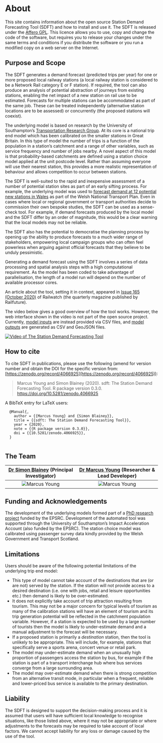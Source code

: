 # About
<!-- position: 1 -->

This site contains information about the open source Station Demand Forecasting Tool (SDFT) and how to install and use it. The SDFT is released under the [Affero GPL](https://www.gnu.org/licenses/agpl-3.0.txt). This licence allows you to use, copy and change the code of the software, but requires you to release your changes under the same terms and conditions if you distribute the software or you run a modified copy on a web server on the Internet. 

<h2 id="purpose">Purpose and Scope</h2>

The SDFT generates a demand forecast (predicted trips per year) for one or more proposed local railway stations (a local railway station is considered to be a Network Rail category E or F station). If required, the tool can also produce an analysis of potential abstraction of journeys from existing stations, enabling the net impact of a new station on rail use to be estimated. Forecasts for multiple stations can be accommodated as part of the same job. These can be treated independently (alternative station locations are to be assessed) or concurrently (the proposed stations will coexist).

The underlying model is based on research by the University of Southampton’s [Transportation Research Group](https://www.southampton.ac.uk/engineering/research/groups/transportation_group.page?). At its core is a national trip end model which has been calibrated on the smaller stations in Great Britain. In this type of model the number of trips is a function of the population in a station’s catchment and a range of other variables, such as service frequency and number of jobs nearby. A novel aspect of this model is that probability-based catchments are defined using a station choice model applied at the unit postcode level. Rather than assuming everyone will use their nearest station, this provides a more realistic representation of behaviour and allows competition to occur between stations.

The SDFT is well-suited to the rapid and inexpensive assessment of a number of potential station sites as part of an early sifting process. For example, the underlying model was used to [forecast demand at 12 potential new stations in Wales](https://gov.wales/station-demand-forecasts-wales) as part of the Welsh National Transport Plan. Even in cases where local or regional government or transport authorities decide to commission their own bespoke studies, the SDFT can be used as a sense-check tool. For example, if demand forecasts produced by the local model and the SDFT differ by an order of magnitude, this would be a clear warning that the local models may not be reliable. 

The SDFT also has the potential to democratise the planning process by opening up the ability to produce forecasts to a much wider range of stakeholders, empowering local campaign groups who can often feel powerless when arguing against official forecasts that they believe to be unduly pessimistic.

Generating a demand forecast using the SDFT involves a series of data processing and spatial analysis steps with a high computational requirement. As the model has been coded to take advantage of parallelisation, the length of a model run will depend on the number of available processor cores.

An article about the tool, setting it in context, appeared in [Issue 165 (October 2020)](https://www.railwatch.org.uk/backtrack.php?mag=rwm&issue=165) of Railwatch (the quarterly magazine published by Railfuture).

The video below gives a good overview of how the tool works. However, the web interface shown in the video is not part of the open source project. Currently, [model inputs](https://www.stationdemand.org.uk/input/) are instead provided via CSV files, and [model outputs](https://www.stationdemand.org.uk/output/) are generated as CSV and GeoJSON files.

[![Video of The Station Demand Forecasting Tool](https://img.youtube.com/vi/q0CmY5lilWg/0.jpg)](http://www.youtube.com/watch?v=q0CmY5lilWg "The Station Demand Forecasting Tool")

<h2 id="cite">How to cite</h2>

To cite SDFT in publications, please use the following (amend for version number and obtain
the DOI for the specific version from: [https://zenodo.org/record/4066925](https://zenodo.org/record/4066925)):

  >Marcus Young and Simon Blainey (2020). sdft: The Station Demand Forecasting Tool. R package version 0.3.0. https://doi.org/10.5281/zenodo.4066925

A BibTeX entry for LaTeX users:
```
  @Manual{,
    author = {{Marcus Young} and {Simon Blainey}},
    title = {{sdft: The Station Demand Forecasting Tool}},
    year = {2020},
    note = {{R package version 0.3.0}},
    doi = {{10.5281/zenodo.4066925}},
  }
  
```
<h2 id="team">The Team</h2>


| [Dr Simon Blainey](https://www.southampton.ac.uk/engineering/about/staff/spb1g09.page) (Principal Investigator) | [Dr Marcus Young](https://www.southampton.ac.uk/engineering/about/staff/may1y17.page) (Researcher & Lead Developer) |
|:----------:|:----------:|
| ![Marcus Young](https://stationdemand.blob.core.windows.net/images/2020/09/23/simon-small.png) | ![Marcus Young](https://stationdemand.blob.core.windows.net/images/2020/09/23/marcus_small.png) |


<h2 id="funding">Funding and Acknowledgements</h2>

The development of the underlying models formed part of a [PhD research project](https://eprints.soton.ac.uk/430041/) funded by the EPSRC. Development of the automated tool was supported through the University of Southampton’s Impact Acceleration Account (also funded by the EPSRC). The station choice model was calibrated using passenger survey data kindly provided by the Welsh Government and Transport Scotland.

<h2 id="limitations">Limitations</h2>

Users should be aware of the following potential limitations of the underlying trip end model:

* This type of model cannot take account of the destinations that are (or are not) served by the station. If the station will not provide access to a desired destination (i.e. one with jobs, retail and leisure opportunities etc.) then demand is likely to be over-estimated.     
* It does not explicitly take account of trip attraction resulting from tourism. This may not be a major concern for typical levels of tourism as many of the calibration stations will have an element of tourism and its trip generation potential will be reflected in the catchment population variable. However, if a station is expected to be used by a large number of tourists then the model is likely to under-estimate demand and a manual adjustment to the forecast will be necessary.
* If a proposed station is primarily a *destination* station, then the tool is unlikely to be appropriate. This will include, for example, stations that specifically serve a sports arena, concert venue or retail park.
* The model may under-estimate demand when an unusually high proportion of passengers access the station by bus, for example if the station is part of a transport interchange hub where bus services converge from a large surrounding area. 
* The model may over-estimate demand when there is strong competition from an alternative transit mode, in particular when a frequent, reliable and lower-priced bus service is available to the primary destination. 

<h2 id="liability">Liability</h2>

The SDFT is designed to support the decision-making process and it is assumed that users will have sufficient local knowledge to recognise situations, like those listed above, where it may not be appropriate or where adjustments to the forecasts may be required to take account of local factors. We cannot accept liability for any loss or damage caused by the use of the tool.


